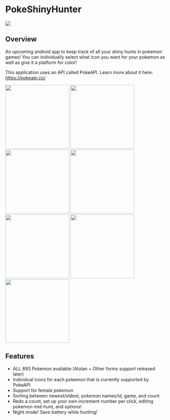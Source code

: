 # PokeShinyHunter

<img src="https://github.com/larryngo97/PokeShinyHunter/blob/master/demo/app_feature_graphic.png"/>

## Overview

An upcoming android app to keep track of all your shiny hunts in pokemon games! You can individually select what icon you want 
for your pokemon as well as give it a platform for color!

This application uses an API called PokeAPI. Learn more about it here: https://pokeapi.co/

<img src="https://github.com/larryngo97/PokeShinyHunter/blob/master/demo/app_demo_1.png" width="200" /> <img src="https://github.com/larryngo97/PokeShinyHunter/blob/master/demo/app_demo_2.png" width="200" />
<img src="https://github.com/larryngo97/PokeShinyHunter/blob/master/demo/app_demo_3.png" width="200" />
<img src="https://github.com/larryngo97/PokeShinyHunter/blob/master/demo/app_demo_4.png" width="200" />
<img src="https://github.com/larryngo97/PokeShinyHunter/blob/master/demo/app_demo_5.png" width="200" />
<img src="https://github.com/larryngo97/PokeShinyHunter/blob/master/demo/app_demo_6.png" width="200" />
<img src="https://github.com/larryngo97/PokeShinyHunter/blob/master/demo/app_demo_7.png" width="200" />


## Features

* ALL 893 Pokemon available (Alolan + Other forms support released later)
* Individual icons for each pokemon that is currently supported by PokeAPI
* Support for female pokemon
* Sorting between newest/oldest, pokemon names/id, game, and count
* Redo a count, set up your own increment number per click, editing pokemon mid-hunt, and options!
* Night mode! Save battery while hunting!
